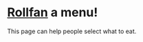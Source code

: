 [Rollfan](https://meorpheus.github.io/rollfan/) a menu!
=====

This page can help people select what to eat.
